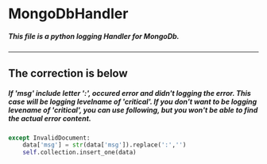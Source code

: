 # MongoDbHandler
##### This file is a python logging Handler for MongoDb.
***    
## The correction is below
##### If 'msg' include letter ':',  occured error and didn't logging the error. This case will be logging levelname of 'critical'. If you don't want to be logging levename of 'critical', you can use following, but you won't be able to find the actual error content.
```python    
except InvalidDocument:
    data['msg'] = str(data['msg']).replace(':','')
    self.collection.insert_one(data)
```
